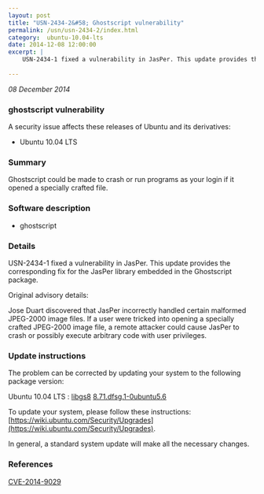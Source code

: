 ```yaml
---
layout: post
title: "USN-2434-2&#58; Ghostscript vulnerability"
permalink: /usn/usn-2434-2/index.html
category:  ubuntu-10.04-lts
date: 2014-12-08 12:00:00
excerpt: |
    USN-2434-1 fixed a vulnerability in JasPer. This update provides the corresponding fix for the JasPer library embedded in the Ghostscript package.
    
--- 
```

 
 

*08 December 2014*

### ghostscript vulnerability

A security issue affects these releases of Ubuntu and its derivatives:

* Ubuntu 10.04 LTS

### Summary

Ghostscript could be made to crash or run programs as your login if it opened a specially crafted file.

### Software description

* ghostscript 

### Details

USN-2434-1 fixed a vulnerability in JasPer. This update provides the corresponding fix for the JasPer library embedded in the Ghostscript package.

Original advisory details:

 Jose Duart discovered that JasPer incorrectly handled certain malformed JPEG-2000 image files. If a user were tricked into opening a specially crafted JPEG-2000 image file, a remote attacker could cause JasPer to crash or possibly execute arbitrary code with user privileges. 

### Update instructions

The problem can be corrected by updating your system to the following package version:

Ubuntu 10.04 LTS
 : [libgs8](https://launchpad.net/ubuntu/+source/ghostscript) <span> [8.71.dfsg.1-0ubuntu5.6](https://launchpad.net/ubuntu/+source/ghostscript/8.71.dfsg.1-0ubuntu5.6) </span> 

To update your system, please follow these instructions: [https://wiki.ubuntu.com/Security/Upgrades](https://wiki.ubuntu.com/Security/Upgrades).

In general, a standard system update will make all the necessary changes. 

### References

 
 [CVE-2014-9029](http://people.ubuntu.com/~ubuntu-security/cve/CVE-2014-9029)
 


